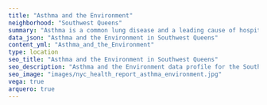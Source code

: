 ```yaml
---
title: "Asthma and the Environment"
neighborhood: "Southwest Queens"
summary: "Asthma is a common lung disease and a leading cause of hospitalizations for children under 15 years old. This report provides a summary of asthma indicators by neighborhood. It also describes housing and neighborhood characteristics that can make asthma worse."
data_json: "Asthma and the Environment in Southwest Queens"
content_yml: "Asthma_and_the_Environment"
type: location
seo_title: "Asthma and the Environment in Southwest Queens"
seo_description: "Asthma and the Environment data profile for the Southwest Queens neighborhood of NYC."
seo_image: "images/nyc_health_report_asthma_environment.jpg"
vega: true
arquero: true
---
```

